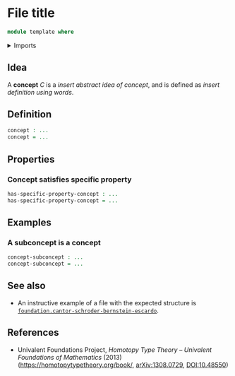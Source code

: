 # File title

```agda
module template where
```

<details><summary>Imports</summary>

```agda
open import ...
```

</details>

## Idea

A **concept** $C$ is a _insert abstract idea of concept_, and is defined as
_insert definition using words_.

## Definition

```agda
concept : ...
concept = ...
```

## Properties

### Concept satisfies specific property

```agda
has-specific-property-concept : ...
has-specific-property-concept = ...
```

## Examples

### A subconcept is a concept

```agda
concept-subconcept : ...
concept-subconcept = ...
```

## See also

- An instructive example of a file with the expected structure is
  [`foundation.cantor-schroder-bernstein-escardo`](https://raw.githubusercontent.com/UniMath/agda-unimath/master/src/foundation/cantor-schroder-bernstein-escardo.lagda.md).

## References

- Univalent Foundations Project, _Homotopy Type Theory – Univalent Foundations
  of Mathematics_ (2013) (<https://homotopytypetheory.org/book/>,
  [arXiv:1308.0729](https://arxiv.org/abs/1308.0729),
  [DOI:10.48550](https://doi.org/10.48550/arXiv.1308.0729))
